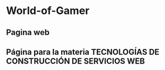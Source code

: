 # World-of-Gamer
Pagina web
---
Página para la materia TECNOLOGÍAS DE
CONSTRUCCIÓN DE SERVICIOS WEB
---
